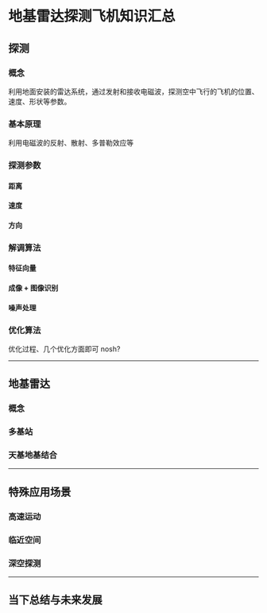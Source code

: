 # 地基雷达探测飞机知识汇总

## 探测

### 概念

利用地面安装的雷达系统，通过发射和接收电磁波，探测空中飞行的飞机的位置、速度、形状等参数。

### 基本原理

利用电磁波的反射、散射、多普勒效应等

### 探测参数

#### 距离

#### 速度

#### 方向

### 解调算法

#### 特征向量

#### 成像 + 图像识别

#### 噪声处理

### 优化算法

优化过程、几个优化方面即可
nosh?

---

## 地基雷达

### 概念

### 多基站

### 天基地基结合

---

## 特殊应用场景

### 高速运动

### 临近空间

### 深空探测

---

## 当下总结与未来发展
